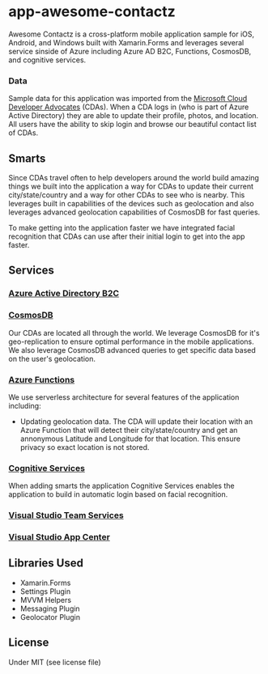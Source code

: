 # app-awesome-contactz

Awesome Contactz is a cross-platform mobile application sample for iOS, Android, and Windows built with Xamarin.Forms and leverages several service sinside of Azure including Azure AD B2C, Functions, CosmosDB, and cognitive services.


### Data
Sample data for this application was imported from the [Microsoft Cloud Developer Advocates](https://developer.microsoft.com/en-us/advocates/) (CDAs). When a CDA logs in (who is part of Azure Active Directory) they are able to update their profile, photos, and location. All users have the ability to skip login and browse our beautiful contact list of CDAs.

## Smarts
Since CDAs travel often to help developers around the world build amazing things we built into the application a way for CDAs to update their current city/state/country and a way for other CDAs to see who is nearby. This leverages built in capabilities of the devices such as geolocation and also leverages advanced geolocation capabilities of CosmosDB for fast queries.

To make getting into the application faster we have integrated facial recognition that CDAs can use after their initial login to get into the app faster.

## Services

### [Azure Active Directory B2C](https://azure.microsoft.com/en-us/services/active-directory-b2c/)


### [CosmosDB](https://azure.microsoft.com/en-us/services/cosmos-db/)
Our CDAs are located all through the world. We leverage CosmosDB for it's geo-replication to ensure optimal performance in the mobile applications. We also leverage CosmosDB advanced queries to get specific data based on the user's geolocation.


### [Azure Functions](https://azure.microsoft.com/en-us/services/functions/)
We use serverless architecture for several features of the application including:

* Updating geolocation data. The CDA will update their location with an Azure Function that will detect their city/state/country and get an annonymous Latitude and Longitude for that location. This ensure privacy so exact location is not stored.

### [Cognitive Services](https://azure.microsoft.com/en-us/services/cognitive-services/)
When adding smarts the application Cognitive Services enables the application to build in automatic login based on facial recognition.


### [Visual Studio Team Services](https://www.visualstudio.com/team-services/)

### [Visual Studio App Center](https://appcenter.ms)

## Libraries Used
* Xamarin.Forms
* Settings Plugin
* MVVM Helpers
* Messaging Plugin
* Geolocator Plugin

## License
Under MIT (see license file)

